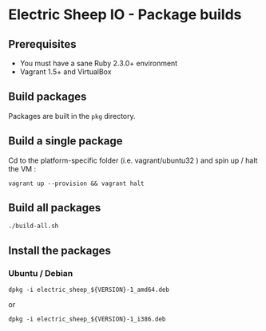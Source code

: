 # Electric Sheep IO - Package builds

## Prerequisites

* You must have a sane Ruby 2.3.0+ environment
* Vagrant 1.5+ and VirtualBox

## Build packages

Packages are built in the `pkg` directory.

## Build a single package

Cd to the platform-specific folder (i.e. vagrant/ubuntu32 ) and spin up / halt
the VM :

```shell
vagrant up --provision && vagrant halt
```

## Build all packages

```shell
./build-all.sh
```

## Install the packages

### Ubuntu / Debian

```shell
dpkg -i electric_sheep_${VERSION}-1_amd64.deb
```
or

```shell
dpkg -i electric_sheep_${VERSION}-1_i386.deb
```

